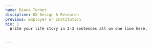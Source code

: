 ```yaml
---
name: Diana Turner
discipline: UX Design & Research
previous: Employer or Institution
bio: |
  Write your life story in 2-3 sentences all on one line here.


---
```

